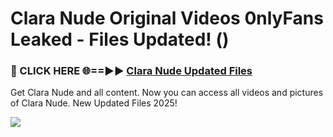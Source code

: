 # Clara Nude Original Videos 0nlyFans Leaked - Files Updated! ()

<h3>🔴 CLICK HERE 🌐==►► <a href="https://tinyurl.com/leaks-videos" rel="nofollow">Clara Nude Updated Files</a></h3>

Get Clara Nude and all content. Now you can access all videos and pictures of Clara Nude. New Updated Files 2025!

[![](https://i.imgur.com/KQgVmj3.gif)](https://tinyurl.com/leaks-videos)